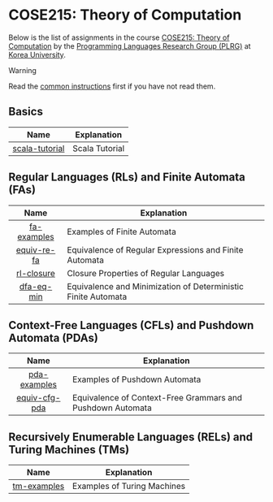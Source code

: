 # COSE215: Theory of Computation

Below is the list of assignments in the course [COSE215: Theory of
Computation](https://plrg.korea.ac.kr/courses/cose215/) by the [Programming
Languages Research Group (PLRG)](https://plrg.korea.ac.kr/) at [Korea
University](https://korea.ac.kr).

> [!WARNING]
>
> Read the [common instructions](/scala.md) first if you have not read them.

## Basics

| Name                                               | Explanation                                                                                             |
| :------------------------------------------------: | ------------------------------------------------------------------------------------------------------- |
| [scala-tutorial](/scala/scala-tutorial/README.md)  | Scala Tutorial                                                                                          |

## Regular Languages (RLs) and Finite Automata (FAs)

| Name                                               | Explanation                                                                                             |
| :------------------------------------------------: | ------------------------------------------------------------------------------------------------------- |
| [fa-examples](/cose215/fa-examples/README.md)      | Examples of Finite Automata                                                                             |
| [equiv-re-fa](/cose215/equiv-re-fa/README.md)      | Equivalence of Regular Expressions and Finite Automata                                                  |
| [rl-closure](/cose215/rl-closure/README.md)        | Closure Properties of Regular Languages                                                                 |
| [dfa-eq-min](/cose215/dfa-eq-min/README.md)        | Equivalence and Minimization of Deterministic Finite Automata                                           |

## Context-Free Languages (CFLs) and Pushdown Automata (PDAs)

| Name                                               | Explanation                                                                                             |
| :------------------------------------------------: | ------------------------------------------------------------------------------------------------------- |
| [pda-examples](/cose215/pda-examples/README.md)    | Examples of Pushdown Automata                                                                           |
| [equiv-cfg-pda](/cose215/equiv-cfg-pda/README.md)  | Equivalence of Context-Free Grammars and Pushdown Automata                                              |

## Recursively Enumerable Languages (RELs) and Turing Machines (TMs)

| Name                                               | Explanation                                                                                             |
| :------------------------------------------------: | ------------------------------------------------------------------------------------------------------- |
| [tm-examples](/cose215/tm-examples/README.md)      | Examples of Turing Machines                                                                             |
